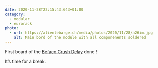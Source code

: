 ```yaml
---
date: 2020-11-28T22:15:43.643+01:00
category:
  - modular
  - eurorack
photo:
  - url: https://alienlebarge.ch/media/photos/2020/11/28/a26im.jpg
    alt: Main bord of the module with all componenents soldered
---
```

First board of the [Befaco Crush Delay](https://www.befaco.org/crush-delay-v3/) done !

It’s time for a break.
